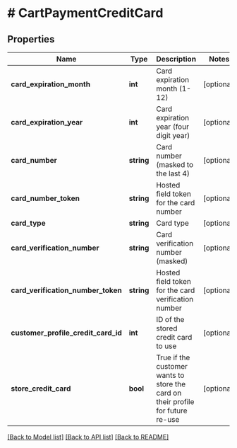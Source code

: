 # # CartPaymentCreditCard

## Properties

Name | Type | Description | Notes
------------ | ------------- | ------------- | -------------
**card_expiration_month** | **int** | Card expiration month (1-12) | [optional]
**card_expiration_year** | **int** | Card expiration year (four digit year) | [optional]
**card_number** | **string** | Card number (masked to the last 4) | [optional]
**card_number_token** | **string** | Hosted field token for the card number | [optional]
**card_type** | **string** | Card type | [optional]
**card_verification_number** | **string** | Card verification number (masked) | [optional]
**card_verification_number_token** | **string** | Hosted field token for the card verification number | [optional]
**customer_profile_credit_card_id** | **int** | ID of the stored credit card to use | [optional]
**store_credit_card** | **bool** | True if the customer wants to store the card on their profile for future re-use | [optional]

[[Back to Model list]](../../README.md#models) [[Back to API list]](../../README.md#endpoints) [[Back to README]](../../README.md)
